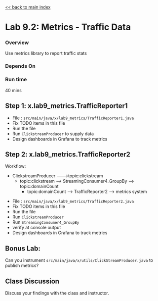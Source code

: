 <link rel='stylesheet' href='../assets/css/main.css'/>

[<< back to main index](../README.md)

# Lab 9.2: Metrics - Traffic Data

### Overview
Use metrics library to report traffic stats

### Depends On

### Run time
40 mins


## Step 1: x.lab9_metrics.TrafficReporter1
* File : `src/main/java/x/lab9_metrics/TrafficReporter1.java`
* Fix TODO items in this file
* Run the file
* Run `ClickstreamProducer` to supply data
* Design dashboards in Grafana to track metrics

## Step 2: x.lab9_metrics.TrafficReporter2
Workflow:

- ClickstreamProducer --->topic:clickstream
    - topic:clickstream --> StreamingConsumer4_GroupBy  --> topic:domainCount
        - topic:domainCount --> TrafficReporter2 --> metrics system


* File : `src/main/java/x/lab9_metrics/TrafficReporter2.java`
* Fix TODO items in this file
* Run the file
* Run `ClickstreamProducer`
* Run `StreamingConsumer4_GroupBy`
* verify at console output
* Design dashboards in Grafana to track metrics

## Bonus Lab:
Can you instrument `src/main/java/x/utils/ClickStreamProducer.java` to publish metrics?


## Class Discussion
Discuss your findings with the class and instructor.
